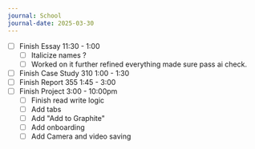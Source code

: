 ```yaml
---
journal: School
journal-date: 2025-03-30
---
```

- [ ] Finish Essay 11:30 - 1:00
	- [ ] Italicize names ? 
	- [ ] Worked on it further refined everything made sure pass ai check. 
- [ ] Finish Case Study 310 1:00 - 1:30
- [ ] Finish Report 355 1:45 - 3:00 
- [ ] Finish Project 3:00 - 10:00pm 
	- [ ] Finish read write logic 
	- [ ] Add tabs 
	- [ ] Add "Add to Graphite"
	- [ ] Add onboarding 
	- [ ] Add Camera and video saving 